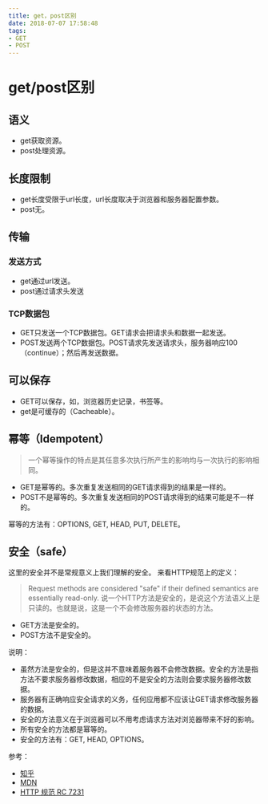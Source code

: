 ```yaml
---
title: get，post区别
date: 2018-07-07 17:58:48
tags:
- GET
- POST
---
```

# get/post区别

## 语义

- get获取资源。
- post处理资源。

## 长度限制

- get长度受限于url长度，url长度取决于浏览器和服务器配置参数。
- post无。

## 传输

### 发送方式

- get通过url发送。
- post通过请求头发送

### TCP数据包

- GET只发送一个TCP数据包。GET请求会把请求头和数据一起发送。
- POST发送两个TCP数据包。POST请求先发送请求头，服务器响应100（continue）；然后再发送数据。

## 可以保存

- GET可以保存，如，浏览器历史记录，书签等。
- get是可缓存的（Cacheable）。

## 幂等（Idempotent）

>一个幂等操作的特点是其任意多次执行所产生的影响均与一次执行的影响相同。

- GET是幂等的。多次重复发送相同的GET请求得到的结果是一样的。
- POST不是幂等的。多次重复发送相同的POST请求得到的结果可能是不一样的。

幂等的方法有：OPTIONS, GET, HEAD, PUT, DELETE。

## 安全（safe）

这里的安全并不是常规意义上我们理解的安全。
来看HTTP规范上的定义：
>Request methods are considered "safe" if their defined semantics are essentially read-only.
说一个HTTP方法是安全的，是说这个方法语义上是只读的。也就是说，这是一个不会修改服务器的状态的方法。

- GET方法是安全的。
- POST方法不是安全的。

说明：

- 虽然方法是安全的，但是这并不意味着服务器不会修改数据。安全的方法是指方法不要求服务器修改数据，相应的不是安全的方法则会要求服务器修改数据。
- 服务器有正确响应安全请求的义务，任何应用都不应该让GET请求修改服务器的数据。
- 安全的方法意义在于浏览器可以不用考虑请求方法对浏览器带来不好的影响。
- 所有安全的方法都是幂等的。
- 安全的方法有：GET, HEAD, OPTIONS。

参考：

- [知乎](https://www.zhihu.com/question/28586791)
- [MDN](https://developer.mozilla.org/zh-CN/docs/Glossary/safe)
- [HTTP 规范 RC 7231](https://tools.ietf.org/html/rfc7231#section-4.2.1)